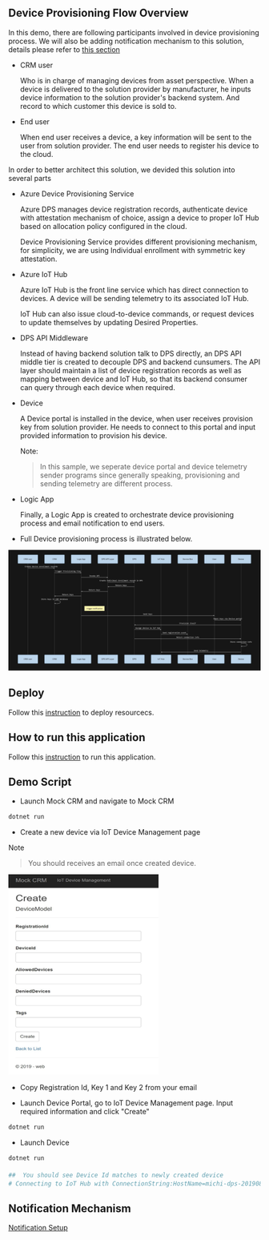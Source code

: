 ## Device Provisioning Flow Overview

In this demo, there are following participants involved in device provisioning process. We will also be adding notification mechanism to this solution, details please refer to [this section](#notification-mechanism)

- CRM user
  
  Who is in charge of managing devices from asset perspective. When a device is delivered to the solution provider by manufacturer, he inputs device information to the solution provider's backend system. And record to which customer this device is sold to.

- End user

  When end user receives a device, a key information will be sent to the user from solution provider. The end user needs to register his device to the cloud.

In order to better architect this solution, we devided this solution into several parts

- Azure Device Provisioning Service

  Azure DPS manages device registration records, authenticate device with attestation mechanism of choice, assign a device to proper IoT Hub based on allocation policy configured in the cloud.

  Device Provisioning Service provides different provisioning mechanism, for simplicity, we are using Individual enrollment with symmetric key attestation.
   
- Azure IoT Hub

  Azure IoT Hub is the front line service which has direct connection to devices. A device will be sending telemetry to its associated IoT Hub.
  
  IoT Hub can also issue cloud-to-device commands, or request devices to update themselves by updating Desired Properties.

- DPS API Middleware

  Instead of having backend solution talk to DPS directly, an DPS API middle tier is created to decouple DPS and backend cunsumers. The API layer should maintain a list of device registration records as well as mapping between device and IoT Hub, so that its backend consumer can query through each device when required.

- Device

  A Device portal is installed in the device, when user receives provision key from solution provider. He needs to connect to this portal and input provided information to provision his device.

  Note:

  >In this sample, we seperate device portal and device telemetry sender programs since generally speaking, provisioning and sending telemetry are different process.

- Logic App

  Finally, a Logic App is created to orchestrate device provisioning process and email notification to end users.

- Full Device provisioning process is illustrated below.

<img src="docs/img/provisioning-flow.jpg"  />

##  Deploy

Follow this [instruction](docs/deploy.md) to deploy resourcecs.

## How to run this application

Follow this [instruction](docs/run.md) to run this application.

## Demo Script

- Launch Mock CRM and navigate to Mock CRM
```bash
dotnet run
```

- Create a new device via IoT Device Management page

Note
>You should receives an email once created device.

<img src="docs/img/mock-crm-new-device.jpg" style="width:300px;height:400px"/>

- Copy Registration Id, Key 1 and Key 2 from your email

- Launch Device Portal, go to IoT Device Management page. Input required information and click "Create"

```bash
dotnet run
```

- Launch Device

```bash
dotnet run

##  You should see Device Id matches to newly created device
# Connecting to IoT Hub with ConnectionString:HostName=michi-dps-20190809.azure-devices.net;DeviceId=michi-20190809-006;SharedAccessKey=xxxxxxxxx;X509Cert=False

```


## Notification Mechanism

[Notification Setup](notification/readme.md)